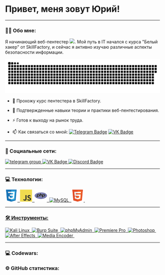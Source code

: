 # Привет, меня зовут Юрий!

---

### :man_technologist: Обо мне:

Я начинающий веб-пентестер <a href="https://www.youtube.com/watch?v=dQw4w9WgXcQ&ab_channel=RickAstley" target="_blank"><img src="https://media.giphy.com/media/WUlplcMpOCEmTGBtBW/giphy.gif" width="30px"></a>. Мой путь в IT начался с курса "Белый хакер" от SkillFactory, и сейчас я активно изучаю различные аспекты безопасности информации.

<p align="center">
 <img width="600" src="github-snake.svg" alt="snake"/>
</p>

- :telescope: Прохожу курс пентестера в SkillFactory.

- :seedling: Подтвержденные навыки теории и практики веб-пентестирования.

- :zap: Готов к выходу на рынок труда.

- :mailbox: Как связаться со мной: [![Telegram Badge](https://img.shields.io/badge/-KoTuK_OwO-blue?style=flat&logo=Telegram&logoColor=white)](https://t.me/KoTuK_OwO) [![VK Badge](https://img.shields.io/badge/-KoTuK_OwO-blue?style=flat&logo=VK&logoColor=white)](https://vk.com/kotuk_owo)

---

### 🤝 Социальные сети:

  <div id="badges">
    <a href="https://t.me/KoTuK_OwO" target="_blank">
      <img src="https://cdn-icons-png.flaticon.com/512/2111/2111646.png" width="40" height="40" alt="telegram group" />
    </a>
    <a href="https://vk.com/kotuk_owo" target="_blank">
      <img src="https://cdn-icons-png.flaticon.com/512/145/145813.png" width="40" height="40" alt="VK Badge"/>
    </a>
    </a>
    <a href="https://discordapp.com/users/815312797155459093/" target="_blank">
      <img src="https://i.ibb.co/0ccvSBV/discord.png" width="40" height="40" alt="Discord Badge"/>
    </a>
  </div>

---

### 💻 Технологии:

<div>
  <a href="https://en.wikipedia.org/wiki/Cascading_Style_Sheets" target="_blank">
    <img src="https://github.com/devicons/devicon/blob/master/icons/css3/css3-original.svg" title="CSS" alt="CSS" width="40" height="40"/>&nbsp;
  </a>
  <a href="https://en.wikipedia.org/wiki/JavaScript" target="_blank">
    <img src="https://github.com/devicons/devicon/blob/master/icons/javascript/javascript-original.svg" title="JavaScript" alt="JavaScript" width="40" height="40"/>&nbsp;
  </a>
  <a href="https://en.wikipedia.org/wiki/PHP" target="_blank">
    <img src="https://github.com/devicons/devicon/blob/master/icons/php/php-original.svg?short_path=32b7a5b" title="PHP" alt="PHP" width="40" height="40"/>&nbsp;
  <a href="https://en.wikipedia.org/wiki/MySQL" target="_blank">
    <img src="https://i.ibb.co/0BkZpNB/pngaaa-com-2969123.png" title="MySQL" alt="MySQL" width="40" height="40"/>&nbsp;
  <a href="https://en.wikipedia.org/wiki/HTML" target="_blank">
    <img src="https://github.com/devicons/devicon/blob/master/icons/html5/html5-original.svg" title="HTML" alt="HTML" width="40" height="40"/>&nbsp;
</div>

---

### 🛠 Инструменты:

<div>
  <a href="https://en.wikipedia.org/wiki/Kali_Linux" target="_blank">
    <img src="https://i.ibb.co/0sXyWsK/pngwing-com-4.png" title="Kali Linux" alt="Kali Linux" width="40" height="40"/>&nbsp;
  </a>
  <a href="https://en.wikipedia.org/wiki/Burp_Suite" target="_blank">
    <img src="https://i.ibb.co/kQXwCXs/pngwing-com-3.png" title="Burp Suite" alt="Burp Suite" width="40" height="40"/>&nbsp;
  </a>
  <a href="https://en.wikipedia.org/wiki/PhpMyAdmin" target="_blank">
    <img src="https://i.ibb.co/xXvRSxn/1.png" title="phpMyAdmin" alt="phpMyAdmin" width="40" height="40"/>&nbsp;
  </a>
  <a href="https://www.adobe.com/products/premiere.html" target="_blank">
    <img src="https://i.ibb.co/QpFMPj2/premiere-pro.png" title="Premiere Pro" alt="Premiere Pro" width="40" height="40"/>&nbsp;
  </a>
  <a href="https://www.adobe.com/products/photoshop.html" target="_blank">
    <img src="https://i.ibb.co/FDnYpTL/photoshop.png" title="Photoshop" alt="Photoshop" width="40" height="40"/>&nbsp;
  </a>
  <a href="https://www.adobe.com/products/aftereffects.html" target="_blank">
    <img src="https://i.ibb.co/JdkQStv/after-effects.png" title="After Effects" alt="After Effects" width="40" height="40"/>&nbsp;
  </a>
  <a href="https://helpx.adobe.com/ru/media-encoder/using/overview-media-encoder-user-interface.html" target="_blank">
    <img src="https://i.ibb.co/fG7qKtn/media-encoder.png" title="Media Encoder" alt="Media Encoder" width="40" height="40"/>&nbsp;
  </a>
</div>

---

### 💻 Codewars:

<!-- Здесь можете вставить значок и информацию о вашем уровне на Codewars -->

### ⚙️ GitHub статистика:

<!-- Здесь вставьте статистику вашего GitHub аккаунта -->
